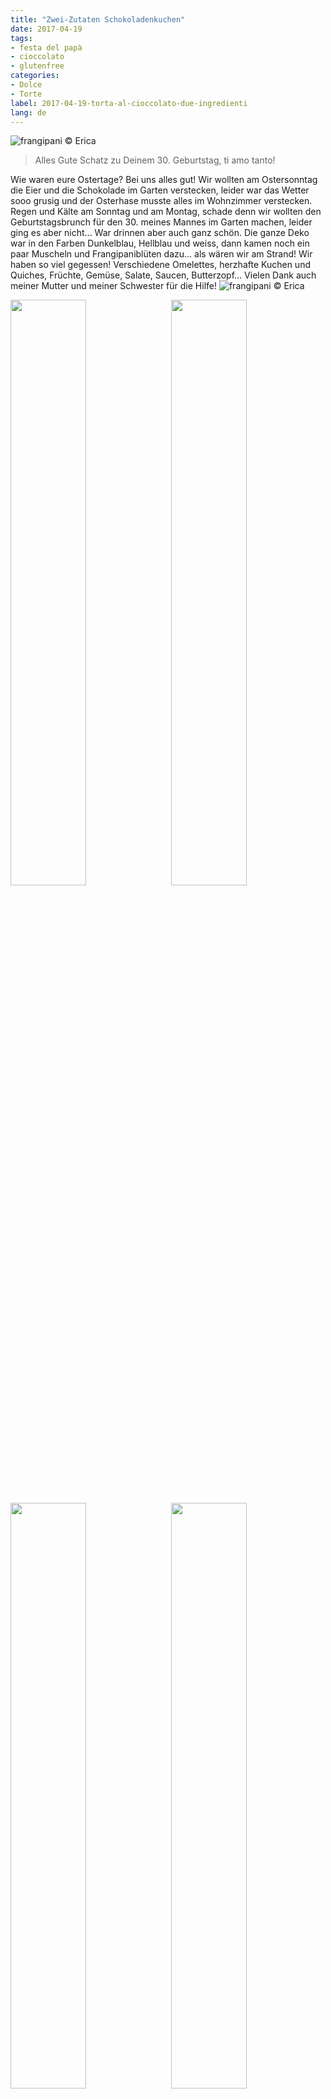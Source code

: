 ```yaml
---
title: "Zwei-Zutaten Schokoladenkuchen"
date: 2017-04-19
tags:
- festa del papà
- cioccolato
- glutenfree
categories:
- Dolce
- Torte
label: 2017-04-19-torta-al-cioccolato-due-ingredienti
lang: de
---
```

![](../2017-04-19-torta-al-cioccolato-due-ingredienti/header.jpg "frangipani © Erica")

> Alles Gute Schatz zu Deinem 30. Geburtstag, ti amo tanto!

Wie waren eure Ostertage? Bei uns alles gut! Wir wollten am Ostersonntag die Eier und die Schokolade im Garten verstecken, leider war das Wetter sooo grusig und der Osterhase musste alles im Wohnzimmer verstecken. Regen und Kälte am Sonntag und am Montag, schade denn wir wollten den Geburtstagsbrunch für den 30. meines Mannes im Garten machen, leider ging es aber nicht... War drinnen aber auch ganz schön. Die ganze Deko war in den Farben Dunkelblau, Hellblau und weiss, dann kamen noch ein paar Muscheln und Frangipaniblüten dazu... als wären wir am Strand! Wir haben so viel gegessen! Verschiedene Omelettes, herzhafte Kuchen und Quiches, Früchte, Gemüse, Salate, Saucen, Butterzopf... Vielen Dank auch meiner Mutter und meiner Schwester für die Hilfe!
![](../2017-04-19-torta-al-cioccolato-due-ingredienti/brunch1.jpg "frangipani © Erica")

<p>
  <div style="width: 100%; margin-bottom: 0">
    <img style="float: left; width: 49%; margin-right: 1%" src="../2017-04-19-torta-al-cioccolato-due-ingredienti/brunch2.jpg" alt="" title="frangipani © Erica" />
    <img style="float: left; width: 49%; margin-left: 1%" src="../2017-04-19-torta-al-cioccolato-due-ingredienti/brunch3.jpg" alt="" title="frangipani © Erica" />
    <div style="clear: both"></div>
  </div>
</p>

<p>
  <div style="width: 100%">
    <img style="float: left; width: 49%; margin-right: 1%" src="../2017-04-19-torta-al-cioccolato-due-ingredienti/brunch4.jpg" alt="" title="frangipani © Erica" />
    <img style="float: left; width: 49%; margin-left: 1%" src="../2017-04-19-torta-al-cioccolato-due-ingredienti/brunch5.jpg" alt="" title="frangipani © Erica" />
    <div style="clear: both"></div>
  </div>
</p>

Und endlich ist mir auch der Zitronen-Chiffoncake gelungen. Er ist so sehr aufgegangen, dass ich drei Gläser darunter stellen musste, da sonst der Kuchen den Teller berührt hätte... eine Zitronenwolke!
![](../2017-04-19-torta-al-cioccolato-due-ingredienti/fluffosa.jpg "frangipani © Erica")

Aber zurück zum Kuchen... Ja, ihr habt richtig gelesen, dieser Kuchen besteht nur aus zwei Zutaten: Schokolade und Eier! Das Rezept habe ich im Fernseher gesehen und ist von "Sweet & Easy, Enie backt". Wir haben wieder ganz viel Schokolade erhalten... Ein Teil davon, friere ich sofort ein, damit ich immer etwas Schokoladenvorrat bereit habe und den Rest versuche ich so abzubauen, mit Schokokuchen. Dieser Kuchen ist einfach genial und ratzfatz bereit. Er schmilzt so richtig auf der Zunge... als würde man weiche, cremige Schokolade essen! Die beste Schokolade für diesen Kuchen, wäre eigentlich die dunkle aus guter Qualität, aber an Ostern bekommen wir meistens Milchschokolade. Der Kuchen wird auch mit Milchschokolade gut, einfach etwas süss. Mann kann selbstverständlich auch mischen... Er hält gut verschlossen bis zu 4 Tagen. So, das ist mein erster Vorschlag, um den Schokoladenberg abzubauen, nächste Woche kommt ein zweiter Kuchen... Dann widme ich mich aber dem Rhabarber! Ich kann es kaum erwarten...

<div id="wrapper" style="text-align: center">
  <div id="yourdiv" style="display: inline-block;">
    <div class="ingredients">
      <div class="ingredients-title">Zutaten</div>
      <table>
        <tbody>
          <tr>          
            <td>250gr</td>
            <td>dunkle Schokolade</td>
          </tr>
          <tr>
            <td>3</td>
            <td>Eier</td>
          </tr>
        </tbody>
      </table>
      <br></br>
      <i class="pull-right" style="font-size: 80%;">für eine 20cm Springform</i>
    </div>
  </div>
</div>


<h3>
  <font color="grey">
    <i class="fa-solid fa-gears"></i>
  </font> Zubereitung
</h3>

Schokolade im Wasserbad schmelzen, dann etwas auskühlen lassen. In der Zwischenzeit Eier trennen und Eiweiss mit einer Prise Salz steif schlagen. Jetzt Eigelb zur geschmolzenen Schokolade geben und gut mischen, die Masse wird recht dickflüssig. Zum Schluss den Eiweissschnee nach und nach vorsichtig unterheben. Den Teig in eine bebutterte und mit Kakaopulver bemehlte runde 20cm Backform geben.
![](../2017-04-19-torta-al-cioccolato-due-ingredienti/teglia.jpg "frangipani © Erica")

Der Kuchen kommt für 30-40min in den vorgeheizten Ofen bei 170°C Ober- und Unterhitze. Lasst den Kuchen etwas auskühlen und vor dem Servieren mit Puderzucker oder Kakaopulver bestreuen.
![](../2017-04-19-torta-al-cioccolato-due-ingredienti/risultato1.jpg "frangipani © Erica")

![](../2017-04-19-torta-al-cioccolato-due-ingredienti/risultato2.jpg "frangipani © Erica")

![](../2017-04-19-torta-al-cioccolato-due-ingredienti/risultato3.jpg "frangipani © Erica")

![](../2017-04-19-torta-al-cioccolato-due-ingredienti/risultato4.jpg "frangipani © Erica")

<h4>Buon appetito
  <font color="red">
    <i class="fa-regular fa-face-smile"></i>
  </font>
</h4>
